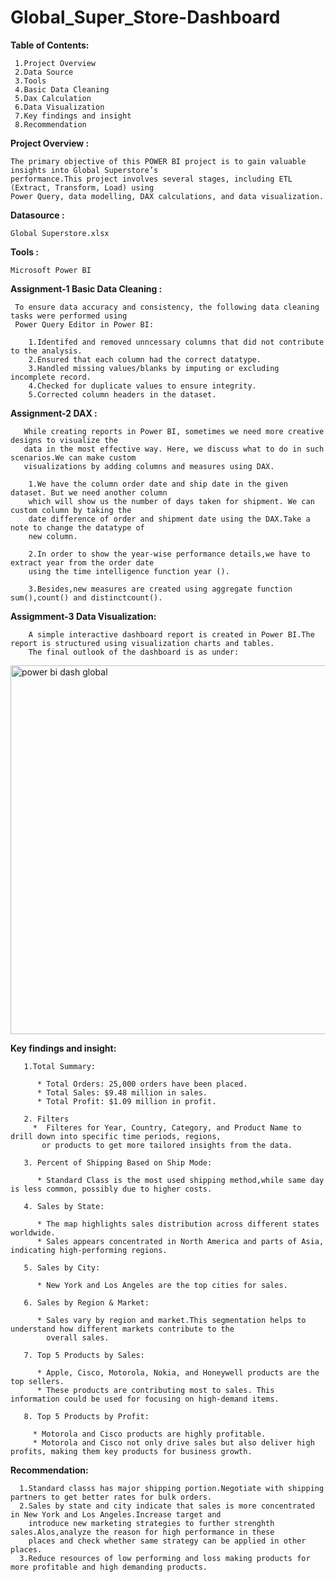 # Global_Super_Store-Dashboard
 
 **Table of Contents:**
 
     1.Project Overview
     2.Data Source 
     3.Tools
     4.Basic Data Cleaning
     5.Dax Calculation
     6.Data Visualization
     7.Key findings and insight
     8.Recommendation

**Project  Overview :**

    The primary objective of this POWER BI project is to gain valuable insights into Global Superstore’s
    performance.This project involves several stages, including ETL (Extract, Transform, Load) using 
    Power Query, data modelling, DAX calculations, and data visualization.  

**Datasource :** 

    Global Superstore.xlsx

**Tools :**

    Microsoft Power BI

**Assignment-1  Basic Data Cleaning :**

     To ensure data accuracy and consistency, the following data cleaning tasks were performed using 
     Power Query Editor in Power BI:

        1.Identifed and removed unncessary columns that did not contribute to the analysis.
        2.Ensured that each column had the correct datatype.
        3.Handled missing values/blanks by imputing or excluding incomplete record.
        4.Checked for duplicate values to ensure integrity.
        5.Corrected column headers in the dataset.

**Assignment-2 DAX :**

       While creating reports in Power BI, sometimes we need more creative designs to visualize the 
       data in the most effective way. Here, we discuss what to do in such scenarios.We can make custom
       visualizations by adding columns and measures using DAX.

        1.We have the column order date and ship date in the given dataset. But we need another column 
        which will show us the number of days taken for shipment. We can custom column by taking the 
        date difference of order and shipment date using the DAX.Take a note to change the datatype of 
        new column.

        2.In order to show the year-wise performance details,we have to extract year from the order date
        using the time intelligence function year ().

        3.Besides,new measures are created using aggregate function sum(),count() and distinctcount().

**Assigmment-3 Data Visualization:**
        
        A simple interactive dashboard report is created in Power BI.The report is structured using visualization charts and tables.
        The final outlook of the dashboard is as under:
        

 <img width="590" alt="power bi dash global" src="https://github.com/user-attachments/assets/0a16abb2-8a02-468f-8f6b-995dd8902833">

**Key findings and insight:**

       1.Total Summary:
       
          *	Total Orders: 25,000 orders have been placed.
          * Total Sales: $9.48 million in sales.
          * Total Profit: $1.09 million in profit.
          
       2. Filters
         *	Filteres for Year, Country, Category, and Product Name to drill down into specific time periods, regions,
           or products to get more tailored insights from the data.

       3. Percent of Shipping Based on Ship Mode:
       
          * Standard Class is the most used shipping method,while same day is less common, possibly due to higher costs.

       4. Sales by State:
       
          * The map highlights sales distribution across different states worldwide.
          * Sales appears concentrated in North America and parts of Asia, indicating high-performing regions.
          
       5. Sales by City:
   
          * New York and Los Angeles are the top cities for sales.

       6. Sales by Region & Market:
       
          * Sales vary by region and market.This segmentation helps to understand how different markets contribute to the 
            overall sales.
          
       7. Top 5 Products by Sales:
       
          * Apple, Cisco, Motorola, Nokia, and Honeywell products are the top sellers.
          * These products are contributing most to sales. This information could be used for focusing on high-demand items.
          
       8. Top 5 Products by Profit:
       
         * Motorola and Cisco products are highly profitable.
         * Motorola and Cisco not only drive sales but also deliver high profits, making them key products for business growth.
         
  **Recommendation:**
  
      1.Standard classs has major shipping portion.Negotiate with shipping partners to get better rates for bulk orders.
      2.Sales by state and city indicate that sales is more concentrated in New York and Los Angeles.Increase target and 
        introduce new marketing strategies to further strenghth sales.Alos,analyze the reason for high performance in these 
        places and check whether same strategy can be applied in other places.
      3.Reduce resources of low performing and loss making products for more profitable and high demanding products.


